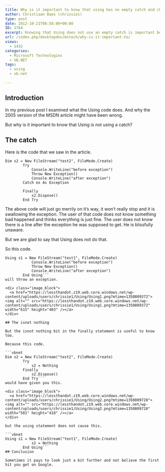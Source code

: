 ```yaml
---
title: Why is it important to know that using has no empty catch and check for null in the finally?
author: Christiaan Baes (chrissie1)
type: post
date: 2012-10-21T06:58:00+00:00
ID: 1764
excerpt: Knowing that Using does not use an empty catch is important because it changes the whole working of the code.
url: /index.php/desktopdev/mstech/why-is-it-important-to/
views:
  - 1432
categories:
  - Microsoft Technologies
  - VB.NET
tags:
  - using
  - vb.net

---
```

## Introduction

In my previous post I examined what the Using code does. And why the 2005 version of the MSDN article might have been wrong. 

But why is it important to know that Using is not using a catch?

## The catch

Here is the code that we saw in the article.

```vbnet
Dim s2 = New FileStream("test2", FileMode.Create)
        Try
            Console.WriteLine("before exception")
            Throw New Exception()
            Console.WriteLine("after exception")
        Catch ex As Exception

        Finally
            s2.Dispose()
        End Try
```
The above code will just go merrily on it&#8217;s way, it won&#8217;t really stop and it is swallowing the exception. The user of that code does not know something bad happened and thinks everything is just fine. The user does not know there is a line after the exception he was supposed to get. He is blissfully unaware. 

But we are glad to say that Using does not do that.

So this code.

```vbnet
Using s1 = New FileStream("test1", FileMode.Create)
            Console.WriteLine("before exception")
            Throw New Exception()
            Console.WriteLine("after exception")
        End Using```
will throw an exception.

<div class="image_block">
  <a href="https://lessthandot.z19.web.core.windows.net/wp-content/uploads/users/chrissie1/Using/Using1.png?mtime=1350809372"><img alt="" src="https://lessthandot.z19.web.core.windows.net/wp-content/uploads/users/chrissie1/Using/Using1.png?mtime=1350809372" width="615" height="403" /></a>
</div>

## The isnot nothing

But the isnot nothing bit in the finally statement is useful to know too.

Because this code.

```vbnet
Dim s2 = New FileStream("test2", FileMode.Create)
        Try
            s2 = Nothing
        Finally
            s2.Dispose()
        End Try```
would have given you this.

<div class="image_block">
  <a href="https://lessthandot.z19.web.core.windows.net/wp-content/uploads/users/chrissie1/Using/Using2.png?mtime=1350809728"><img alt="" src="https://lessthandot.z19.web.core.windows.net/wp-content/uploads/users/chrissie1/Using/Using2.png?mtime=1350809728" width="581" height="418" /></a>
</div>

but the using statement does not cause this.

```vbnet
Using s1 = New FileStream("test1", FileMode.Create)
            s2 = Nothing
        End Using```
## Conclusion

Sometimes it pays to look just a bit further and not believe the first hit you get on Google.